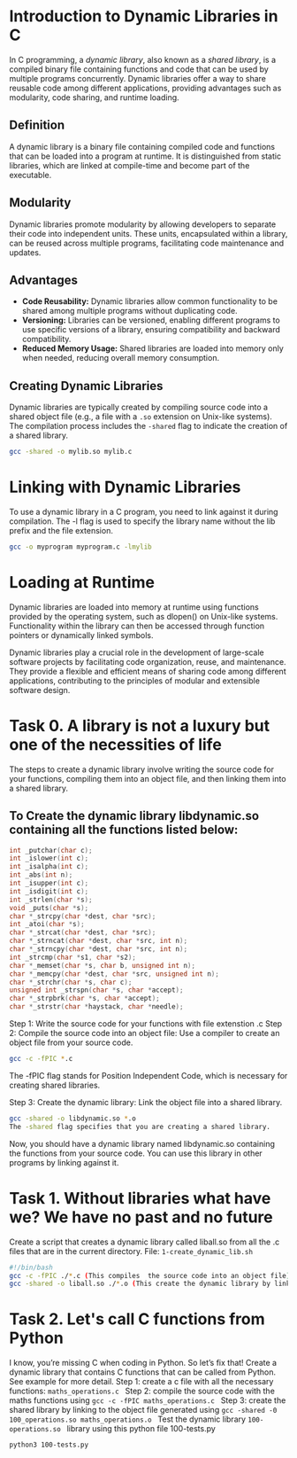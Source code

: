 # Introduction to Dynamic Libraries in C

In C programming, a *dynamic library*, also known as a *shared library*, is a compiled binary file containing functions and code that can be used by multiple programs concurrently. Dynamic libraries offer a way to share reusable code among different applications, providing advantages such as modularity, code sharing, and runtime loading.

## Definition

A dynamic library is a binary file containing compiled code and functions that can be loaded into a program at runtime. It is distinguished from static libraries, which are linked at compile-time and become part of the executable.

## Modularity

Dynamic libraries promote modularity by allowing developers to separate their code into independent units. These units, encapsulated within a library, can be reused across multiple programs, facilitating code maintenance and updates.

## Advantages

- **Code Reusability:** Dynamic libraries allow common functionality to be shared among multiple programs without duplicating code.
- **Versioning:** Libraries can be versioned, enabling different programs to use specific versions of a library, ensuring compatibility and backward compatibility.
- **Reduced Memory Usage:** Shared libraries are loaded into memory only when needed, reducing overall memory consumption.

## Creating Dynamic Libraries

Dynamic libraries are typically created by compiling source code into a shared object file (e.g., a file with a `.so` extension on Unix-like systems). The compilation process includes the `-shared` flag to indicate the creation of a shared library.

```bash
gcc -shared -o mylib.so mylib.c
```

# Linking with Dynamic Libraries
To use a dynamic library in a C program, you need to link against it during compilation. The -l flag is used to specify the library name without the lib prefix and the file extension.

```bash
gcc -o myprogram myprogram.c -lmylib
```

# Loading at Runtime
Dynamic libraries are loaded into memory at runtime using functions provided by the operating system, such as dlopen() on Unix-like systems. Functionality within the library can then be accessed through function pointers or dynamically linked symbols.

Dynamic libraries play a crucial role in the development of large-scale software projects by facilitating code organization, reuse, and maintenance. They provide a flexible and efficient means of sharing code among different applications, contributing to the principles of modular and extensible software design.

# Task 0. A library is not a luxury but one of the necessities of life
The steps to create a dynamic library involve writing the source code for your functions, compiling them into an object file, and then linking them into a shared library.
## To Create the dynamic library libdynamic.so containing all the functions listed below:
```c
int _putchar(char c);
int _islower(int c);
int _isalpha(int c);
int _abs(int n);
int _isupper(int c);
int _isdigit(int c);
int _strlen(char *s);
void _puts(char *s);
char *_strcpy(char *dest, char *src);
int _atoi(char *s);
char *_strcat(char *dest, char *src);
char *_strncat(char *dest, char *src, int n);
char *_strncpy(char *dest, char *src, int n);
int _strcmp(char *s1, char *s2);
char *_memset(char *s, char b, unsigned int n);
char *_memcpy(char *dest, char *src, unsigned int n);
char *_strchr(char *s, char c);
unsigned int _strspn(char *s, char *accept);
char *_strpbrk(char *s, char *accept);
char *_strstr(char *haystack, char *needle);
```
Step 1: Write the source code for your functions with file extenstion .c 
Step 2: Compile the source code into an object file: Use a compiler to create an object file from your source code.

```bash 
gcc -c -fPIC *.c
```
The -fPIC flag stands for Position Independent Code, which is necessary for creating shared libraries.

Step 3: Create the dynamic library: Link the object file into a shared library.
```bash
gcc -shared -o libdynamic.so *.o
The -shared flag specifies that you are creating a shared library.
```
Now, you should have a dynamic library named libdynamic.so containing the functions from your source code. You can use this library in other programs by linking against it.

# Task 1. Without libraries what have we? We have no past and no future
Create a script that creates a dynamic library called liball.so from all the .c files that are in the current directory.
File: ```1-create_dynamic_lib.sh```
```bash
#!/bin/bash
gcc -c -fPIC ./*.c (This compiles  the source code into an object file)
gcc -shared -o liball.so ./*.o (This create the dynamic library by linking the object file into a shared library.)
```

# Task 2. Let's call C functions from Python
I know, you’re missing C when coding in Python. So let’s fix that!
Create a dynamic library that contains C functions that can be called from Python. See example for more detail.
Step 1: create a c file with all the necessary functions: ```maths_operations.c ``` 
Step 2: compile the source code with the maths functions using ```gcc -c -fPIC maths_operations.c ```
Step 3: create the shared library by linking to the object file generated using ```gcc -shared -0 100_operations.so maths_operations.o ```
Test the dynamic library ```100-operations.so ``` library using this python file 100-tests.py
```bash
python3 100-tests.py
```

